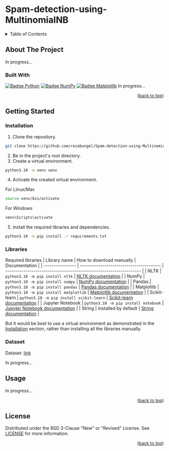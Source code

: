 # Spam-detection-using-MultinomialNB
 
<a name="readme-top"></a>

<!-- Table of Contents -->
<details>
  <summary>Table of Contents</summary>
  <ol>
    <li>
      <a href="#about-the-project">About The Project</a>
      <ul>
        <li><a href="#built-with">Built With</a></li>
      </ul>
    </li>
    <li>
      <a href="#getting-started">Getting Started</a>
      <ul>
        <li><a href="#installation">Installation</a></li>
        <li><a href="#libraries">Libraries</a></li>
        <li><a href="#dataset">Dataset</a></li>
      </ul>
    </li>
    <li><a href="#usage">Usage</a></li>
    <li><a href="#license">License</a></li>
  </ol>
</details>



<!-- About The Project -->
## <a name="about-the-project"> About The Project </a>

In progress...

### <a name="built-with"> Built With </a>

[![Badge Python][Badge_Python]][Python_home]
[![Badge NumPy][Badge_NumPy]][NumPy_home]
[![Badge Matplotlib][Badge_Matplotlib]][Matplotlib_home]
In progress...

<p align="right">(<a href="#readme-top">back to top</a>)</p>



<!-- Getting Started -->
## <a name="getting-started"> Getting Started </a>

### <a name="installation"> Installation </a>

1. Clone the repository.
```sh
git clone https://github.com/rezabungel/Spam-detection-using-MultinomialNB.git
```
2. Be in the project's root directory.
3. Create a virtual environment.
```sh
python3.10 -m venv venv
```
4. Activate the created virtual environment.

For Linux/Mac
```sh
source venv/bin/activate
```
For Windows 
```sh
venv\Scripts\activate
```
5. Install the required libraries and dependencies.
```sh
python3.10 -m pip install -r requirements.txt
```

### <a name="libraries"> Libraries </a>

Required libraries
|   Library name   |        How to download manually          |                            Documentation                            |
| ---------------- | ---------------------------------------- | ------------------------------------------------------------------- |
| NLTK             | `python3.10 -m pip install nltk`         | [NLTK documentation][documentation-nltk]                            |
| NumPy            | `python3.10 -m pip install numpy`        | [NumPy documentation][documentation-numpy]                          |
| Pandas           | `python3.10 -m pip install pandas`       | [Pandas documentation][documentation-pandas]                        |
| Matplotlib       | `python3.10 -m pip install matplotlib`   | [Matplotlib documentation][documentation-matplotlib]                |
| Scikit-learn     | `python3.10 -m pip install scikit-learn` | [Scikit-learn documentation][documentation-scikit-learn]            |
| Jupyter Notebook | `python3.10 -m pip install notebook`     | [Jupyter Notebook documentation][documentation-jupyter]             |
| String           | installed by default                     | [String documentation][documentation-string]                        |

But it would be best to use a virtual environment as demonstrated in the [Installation](#installation) section, rather than installing all the libraries manually.

### <a name="dataset"> Dataset </a>

Dataset: [link][link_to_dataset]

In progress...



<!-- Usage -->
## <a name="usage"> Usage </a>

In progress...

<p align="right">(<a href="#readme-top">back to top</a>)</p>



<!-- License -->
## <a name="license"> License </a>

Distributed under the BSD 3-Clause "New" or "Revised" License. See [LICENSE](LICENSE) for more information.

<p align="right">(<a href="#readme-top">back to top</a>)</p>

<!-- Markdown links -->
[Python_home]: https://www.python.org
[NumPy_home]: https://numpy.org
[Matplotlib_home]: https://matplotlib.org

[documentation-nltk]: https://www.nltk.org/index.html
[documentation-numpy]: https://numpy.org/doc/
[documentation-pandas]: https://pandas.pydata.org/docs/
[documentation-matplotlib]: https://matplotlib.org/stable/users/index.html
[documentation-scikit-learn]: https://scikit-learn.org/stable/user_guide.html
[documentation-jupyter]: https://docs.jupyter.org/en/latest/
[documentation-string]: https://docs.python.org/3.10/library/string.html

[link_to_dataset]: https://www.kaggle.com/datasets/venky73/spam-mails-dataset/data

[Badge_Python]: https://img.shields.io/badge/3.10-ffffff?logo=python&logoColor=FFFFFF&label=Python&labelColor=000000
[Badge_NumPy]: https://img.shields.io/badge/NumPy-000000?logo=numpy
[Badge_Matplotlib]: https://img.shields.io/badge/Matplotlib-000000
